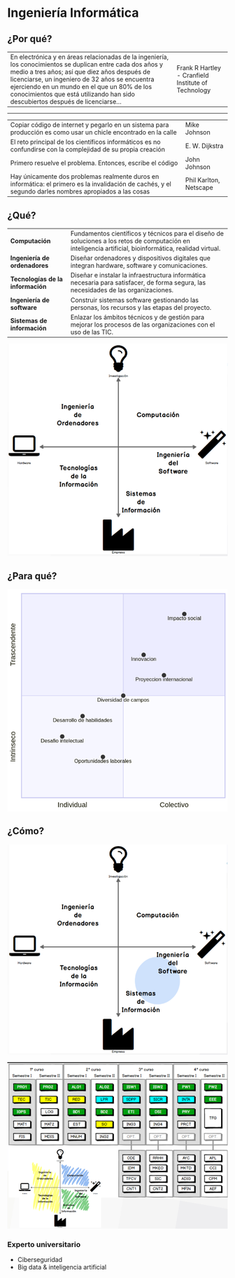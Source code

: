 # Ingeniería Informática

## ¿Por qué?

|||
|-|-|
En electrónica y en áreas relacionadas de la ingeniería, los conocimientos se duplican entre cada dos años y medio a tres años; así que diez años después de licenciarse, un ingeniero de 32 años se encuentra ejerciendo en un mundo en el que un 80% de los conocimientos que está utilizando han sido descubiertos después de licenciarse…|Frank R Hartley - Cranfield Institute of Technology

---

|||
|-|-|
Copiar código de internet y pegarlo en un sistema para producción es como usar un chicle encontrado en la calle|Mike Johnson
El reto principal de los científicos informáticos es no confundirse con la complejidad de su propia creación|E. W. Dijkstra
Primero resuelve el problema. Entonces, escribe el código|John Johnson
Hay únicamente dos problemas realmente duros en informática: el primero es la invalidación de cachés, y el segundo darles nombres apropiados a las cosas|Phil Karlton, Netscape

## ¿Qué?

<div align=center>

|||
|-|-|
|**Computación**|Fundamentos científicos y técnicos para el diseño de soluciones a los retos de computación en inteligencia artificial, bioinformática, realidad virtual.|
|**Ingeniería de ordenadores**|Diseñar ordenadores y dispositivos digitales que integran hardware, software y comunicaciones.|
|**Tecnologías de la información**|Diseñar e instalar la infraestructura informática necesaria para satisfacer, de forma segura, las necesidades de las organizaciones.|
|**Ingeniería de software**|Construir sistemas software gestionando las personas, los recursos y las etapas del proyecto.|
|**Sistemas de información**|Enlazar los ámbitos técnicos y de gestión para mejorar los procesos de las organizaciones con el uso de las TIC.|

![](/HwSw001b.png)

</div>

## ¿Para qué?

<div align=center>

![](/xQ.png)

</div>

## ¿Cómo?

<div align=center>

![](HwSw002.png)



![](PdE.png)

</div>

### Experto universitario

- Ciberseguridad
- Big data & inteligencia artificial

